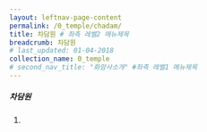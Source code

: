 ```yaml
---
layout: leftnav-page-content
permalink: /0_temple/chadam/
title: 차담원 # 좌측 레벨2 메뉴제목
breadcrumb: 차담원 
# last_updated: 01-04-2018 
collection_name: 0_temple
# second_nav_title: "화암사소개" #좌측 레벨1 메뉴제목
---
```



##### **차담원**
1. 